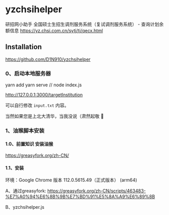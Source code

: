 # yzchsihelper
研招网小助手
全国硕士生招生调剂服务系统（复试调剂服务系统） - 查询计划余额信息
https://yz.chsi.com.cn/sytj/tj/qecx.html

## Installation
https://github.com/D1N910/yzchsihelper
### 0、启动本地服务器
yarn add
yarn serve // node index.js

http://127.0.0.1:3000/targetInstitution

可以自行修改 `input.txt` 内容。

当然如果您是上北大清华，当我没说（肃然起敬 🫡

### 1、油猴脚本安装
#### 1.0、前置知识 安装油猴
https://greasyfork.org/zh-CN/

#### 1.1、安装
环境：Google Chrome 版本 112.0.5615.49（正式版本） (arm64)

A、通过greasyfork: https://greasyfork.org/zh-CN/scripts/463483-%E7%A0%94%E6%8B%9B%E7%BD%91%E5%8A%A9%E6%89%8B

B、yzchsihelper.js